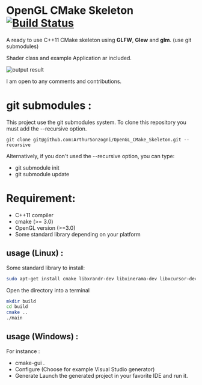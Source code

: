 
OpenGL CMake Skeleton [![Build Status](https://travis-ci.org/ArthurSonzogni/OpenGL_CMake_Skeleton.svg?branch=master)](https://travis-ci.org/ArthurSonzogni/OpenGL_CMake_Skeleton)
=======================

A ready to use C++11 CMake skeleton using **GLFW**, **Glew** and **glm**. (use git submodules)

Shader class and example Application ar included.

![output result](output.gif)


I am open to any comments and contributions.


git submodules :
================

This project use the git submodules system.
To clone this repository you must add the --recursive option.
```
git clone git@github.com:ArthurSonzogni/OpenGL_CMake_Skeleton.git --recursive
```
Alternatively, if you don't used the --recursive option, you can type:
* git submodule init
* git submodule update


Requirement:
============
* C++11 compiler
* cmake (>= 3.0)
* OpenGL version (>=3.0)
* Some standard library depending on your platform

usage (Linux) : 
---------------
Some standard library to install:
```bash
sudo apt-get install cmake libxrandr-dev libxinerama-dev libxcursor-dev libxi-dev
```

Open the directory into a terminal
```bash
mkdir build
cd build
cmake ..
./main
```

usage (Windows) :
-----------------
For instance :
* cmake-gui .
* Configure (Choose for example Visual Studio generator)
* Generate
Launch the generated project in your favorite IDE and run it.
